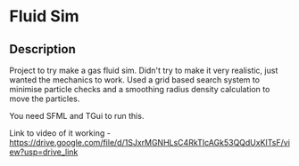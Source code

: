 # Fluid Sim 

## Description
Project to try make a gas fluid sim. Didn't try to make it very realistic, just wanted the mechanics to work.
Used a grid based search system to minimise particle checks and a smoothing radius density calculation to move the particles.

You need SFML and TGui to run this.

Link to video of it working - https://drive.google.com/file/d/1SJxrMGNHLsC4RkTIcAGk53QQdUxKITsF/view?usp=drive_link
